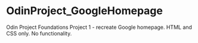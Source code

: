 # OdinProject_GoogleHomepage
Odin Project Foundations Project 1 - recreate Google homepage. HTML and CSS only. No functionality.
